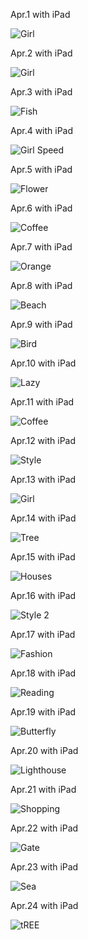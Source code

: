 Apr.1 with iPad

![Girl](1.jpg)

Apr.2 with iPad

![Girl](2.jpg)

Apr.3 with iPad

![Fish](3.jpg)

Apr.4 with iPad

![Girl Speed](4.jpg)

Apr.5 with iPad

![Flower](5.jpg)

Apr.6 with iPad

![Coffee](6.jpg)

Apr.7 with iPad

![Orange](7.jpg)

Apr.8 with iPad

![Beach](8.jpg)

Apr.9 with iPad

![Bird](9.jpg)

Apr.10 with iPad

![Lazy](10.jpg)

Apr.11 with iPad

![Coffee](11.jpg)

Apr.12 with iPad

![Style](12.jpg)

Apr.13 with iPad

![Girl](13.jpg)

Apr.14 with iPad

![Tree](14.jpg)

Apr.15 with iPad

![Houses](15.jpg)

Apr.16 with iPad

![Style 2](16.jpg)

Apr.17 with iPad

![Fashion](17.jpg)

Apr.18 with iPad

![Reading](18.jpg)

Apr.19 with iPad

![Butterfly](19.jpg)

Apr.20 with iPad

![Lighthouse](20.jpg)

Apr.21 with iPad

![Shopping](21.jpg)

Apr.22 with iPad

![Gate](22.jpg)

Apr.23 with iPad

![Sea](23.jpg)

Apr.24 with iPad

![tREE](24.jpg)

